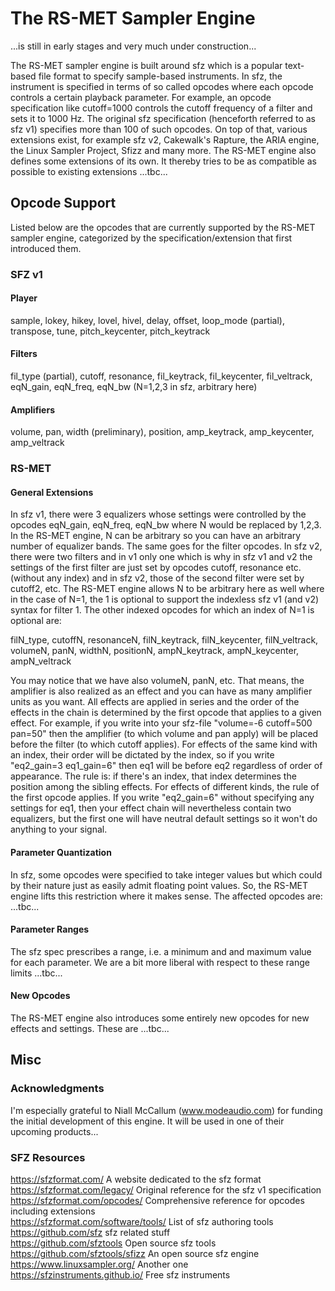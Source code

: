 The RS-MET Sampler Engine
===========================

...is still in early stages and very much under construction...

The RS-MET sampler engine is built around sfz which is a popular text-based file format to specify 
sample-based instruments. In sfz, the instrument is specified in terms of so called opcodes where 
each opcode controls a certain playback parameter. For example, an opcode specification like 
cutoff=1000 controls the cutoff frequency of a filter and sets it to 1000 Hz. The original sfz 
specification (henceforth referred to as sfz v1) specifies more than 100 of such opcodes. On top of 
that, various extensions exist, for example sfz v2, Cakewalk's Rapture, the ARIA engine, the Linux
Sampler Project, Sfizz and many more. The RS-MET engine also defines some extensions of its 
own. It thereby tries to be as compatible as possible to existing extensions ...tbc...



Opcode Support
-----------------


Listed below are the opcodes that are currently supported by the RS-MET sampler engine, categorized
by the specification/extension that first introduced them.

### SFZ v1


#### Player

sample, lokey, hikey, lovel, hivel, delay, offset, loop_mode (partial), transpose, tune, 
pitch_keycenter, pitch_keytrack

#### Filters

fil_type (partial), cutoff, resonance, fil_keytrack, fil_keycenter, fil_veltrack, eqN_gain,
eqN_freq, eqN_bw (N=1,2,3 in sfz, arbitrary here)


#### Amplifiers

volume, pan, width (preliminary), position, amp_keytrack, amp_keycenter, amp_veltrack


### RS-MET

#### General Extensions

In sfz v1, there were 3 equalizers whose settings were controlled by the opcodes eqN_gain, 
eqN_freq, eqN_bw where N would be replaced by 1,2,3. In the RS-MET engine, N can be arbitrary so 
you can have an arbitrary number of equalizer bands. The same goes for the filter opcodes. In sfz 
v2, there were two filters and in v1 only one which is why in sfz v1 and v2 the settings of the 
first filter are just set by opcodes cutoff, resonance etc. (without any index) and in sfz v2, 
those of the second filter were set by cutoff2, etc. The RS-MET engine allows N to be arbitrary 
here as well where in the case of N=1, the 1 is optional to support the indexless sfz v1 (and v2) syntax for filter 1. The other indexed opcodes for which an index of N=1 is optional are:

filN_type, cutoffN, resonanceN, filN_keytrack, filN_keycenter, filN_veltrack, volumeN, panN, 
widthN, positionN, ampN_keytrack, ampN_keycenter, ampN_veltrack

You may notice that we have also volumeN, panN, etc. That means, the amplifier is also realized as
an effect and you can have as many amplifier units as you want. All effects are applied in series
and the order of the effects in the chain is determined by the first opcode that applies to a given
effect. For example, if you write into your sfz-file "volume=-6 cutoff=500 pan=50" then the 
amplifier (to which volume and pan apply) will be placed before the filter (to which cutoff 
applies). For effects of the same kind with an index, their order will be dictated by the index, so
if you write "eq2_gain=3 eq1_gain=6" then eq1 will be before eq2 regardless of order of appearance. The rule is: if there's an index, that index determines the position among the sibling effects. For
effects of different kinds, the rule of the first opcode applies. If you write "eq2_gain=6" without specifying any settings for eq1, then your effect chain will nevertheless contain two equalizers, 
but the first one will have neutral default settings so it won't do anything to your signal.


#### Parameter Quantization

In sfz, some opcodes were specified to take integer values but which could by their nature just as
easily admit floating point values. So, the RS-MET engine lifts this restriction where it makes 
sense. The affected opcodes are: ...tbc...


#### Parameter Ranges

The sfz spec prescribes a range, i.e. a minimum and and maximum value for each parameter. We are a 
bit more liberal with respect to these range limits ...tbc...


#### New Opcodes

The RS-MET engine also introduces some entirely new opcodes for new effects and settings. These 
are ...tbc...



Misc
----

### Acknowledgments

I'm especially grateful to Niall McCallum (www.modeaudio.com) for funding the initial development 
of this engine. It will be used in one of their upcoming products...


### SFZ Resources

https://sfzformat.com/                  A website dedicated to the sfz format  
https://sfzformat.com/legacy/           Original reference for the sfz v1 specification  
https://sfzformat.com/opcodes/          Comprehensive reference for opcodes including extensions  
https://sfzformat.com/software/tools/   List of sfz authoring tools  
https://github.com/sfz                  sfz related stuff  
https://github.com/sfztools             Open source sfz tools  
https://github.com/sfztools/sfizz       An open source sfz engine  
https://www.linuxsampler.org/           Another one  
https://sfzinstruments.github.io/       Free sfz instruments  

